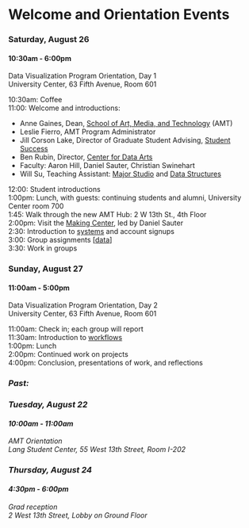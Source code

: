 # Welcome and Orientation Events

### Saturday, August 26

#### 10:30am - 6:00pm
Data Visualization Program Orientation, Day 1  
University Center, 63 Fifth Avenue, Room 601

10:30am: Coffee  
11:00: Welcome and introductions:  
- Anne Gaines, Dean, [School of Art, Media, and Technology](http://amt.parsons.edu/) (AMT)  
- Leslie Fierro, AMT Program Administrator  
- Jill Corson Lake, Director of Graduate Student Advising, [Student Success](https://www.newschool.edu/student-success/)  
- Ben Rubin, Director, [Center for Data Arts](http://www.data-arts.nyc/)  
- Faculty: Aaron Hill, Daniel Sauter, Christian Swinehart  
- Will Su, Teaching Assistant: [Major Studio](https://courses.newschool.edu/courses/PGDV5200) and [Data Structures](https://courses.newschool.edu/courses/PGDV5110)  

12:00: Student introductions  
1:00pm: Lunch, with guests: continuing students and alumni, University Center room 700  
1:45: Walk through the new AMT Hub: 2 W 13th St., 4th Floor  
2:00pm: Visit the [Making Center](http://resources.parsons.edu/), led by Daniel Sauter  
2:30: Introduction to [systems](https://github.com/visualizedata/infrastructure) and account signups  
3:00: Group assignments [[data](https://github.com/visualizedata/orientation/blob/master/events.json)]    
3:30: Work in groups

### Sunday, August 27

#### 11:00am - 5:00pm

Data Visualization Program Orientation, Day 2  
University Center, 63 Fifth Avenue, Room 601

11:00am: Check in; each group will report  
11:30am: Introduction to [workflows](https://github.com/visualizedata/github-workflow)  
1:00pm: Lunch  
2:00pm: Continued work on projects  
4:00pm: Conclusion, presentations of work, and reflections  

### *Past:*

### *Tuesday, August 22*
#### *10:00am - 11:00am*

*AMT Orientation*  
*Lang Student Center, 55 West 13th Street, Room I-202*

### *Thursday, August 24*
#### *4:30pm - 6:00pm*
*Grad reception*  
*2 West 13th Street, Lobby on Ground Floor*
